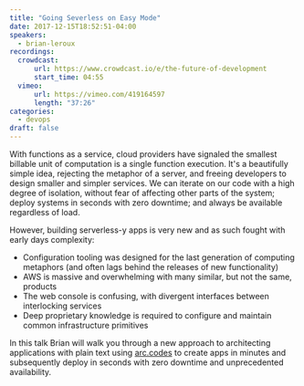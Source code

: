```yaml
---
title: "Going Severless on Easy Mode"
date: 2017-12-15T18:52:51-04:00
speakers:
  - brian-leroux
recordings:
  crowdcast:
      url: https://www.crowdcast.io/e/the-future-of-development
      start_time: 04:55
  vimeo:
      url: https://vimeo.com/419164597
      length: "37:26"
categories:
  - devops
draft: false
---
```


With functions as a service, cloud providers have signaled the smallest billable unit of computation is a single function execution. It's a beautifully simple idea, rejecting the metaphor of a server, and freeing developers to design smaller and simpler services. We can iterate on our code with a high degree of isolation, without fear of affecting other parts of the system; deploy systems in seconds with zero downtime; and always be available regardless of load.

However, building serverless-y apps is very new and as such fought with early days complexity:

- Configuration tooling was designed for the last generation of computing metaphors (and often lags behind the releases of new functionality)
- AWS is massive and overwhelming with many similar, but not the same, products
- The web console is confusing, with divergent interfaces between interlocking services
- Deep proprietary knowledge is required to configure and maintain common infrastructure primitives

In this talk Brian will walk you through a new approach to architecting applications with plain text using [arc.codes](https://arc.codes/) to create apps in minutes and subsequently deploy in seconds with zero downtime and unprecedented availability.
